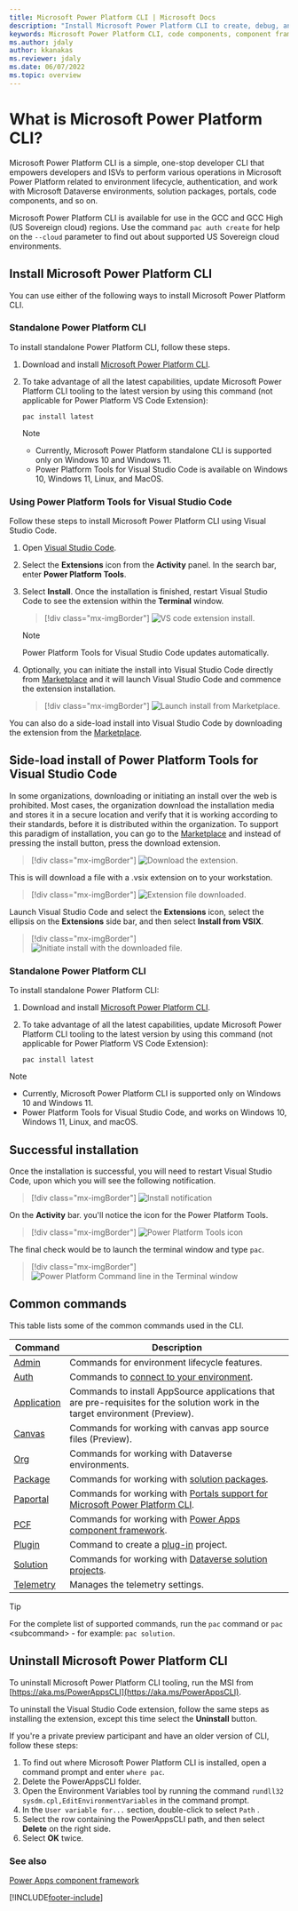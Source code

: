 ```yaml
---
title: Microsoft Power Platform CLI | Microsoft Docs
description: "Install Microsoft Power Platform CLI to create, debug, and deploy code components by using Power Apps component framework."
keywords: Microsoft Power Platform CLI, code components, component framework, CLI
ms.author: jdaly
author: kkanakas
ms.reviewer: jdaly
ms.date: 06/07/2022
ms.topic: overview
---
```


# What is Microsoft Power Platform CLI?

Microsoft Power Platform CLI is a simple, one-stop developer CLI that empowers developers and ISVs to perform various operations in Microsoft Power Platform related to environment lifecycle, authentication, and work with Microsoft Dataverse environments, solution packages, portals, code components, and so on.

Microsoft Power Platform CLI is available for use in the GCC and GCC High (US Sovereign cloud) regions. Use the command `pac auth create` for help on the `--cloud` parameter to find out about supported US Sovereign cloud environments.  

## Install Microsoft Power Platform CLI

You can use either of the following ways to install Microsoft Power Platform CLI.

### Standalone Power Platform CLI

To install standalone Power Platform CLI, follow these steps.

1. Download and install [Microsoft Power Platform CLI](https://aka.ms/PowerAppsCLI).

1. To take advantage of all the latest capabilities, update Microsoft Power Platform CLI tooling to the latest version by using this command (not applicable for Power Platform VS Code Extension):

    ```dotnetcli
    pac install latest
    ```

   > [!NOTE]
   > - Currently, Microsoft Power Platform standalone CLI is supported only on Windows 10 and Windows 11.
   > - Power Platform Tools for Visual Studio Code is available on Windows 10, Windows 11, Linux, and MacOS.

### Using Power Platform Tools for Visual Studio Code

Follow these steps to install Microsoft Power Platform CLI using Visual Studio Code.

1. Open [Visual Studio Code](https://code.visualstudio.com/).
1. Select the **Extensions** icon from the **Activity** panel. In the search bar, enter **Power Platform Tools**.
1. Select **Install**. Once the installation is finished, restart Visual Studio Code to see the extension within the **Terminal** window.

   > [!div class="mx-imgBorder"]
   > ![VS code extension install.](media/power-platform-vs-code-extension-install.png "VS code extension install")

   > [!NOTE]
   > Power Platform Tools for Visual Studio Code updates automatically. 

1. Optionally, you can initiate the install into Visual Studio Code directly from [Marketplace]( https://aka.ms/ppcvscode) and it will launch Visual Studio Code and commence the extension installation.

   > [!div class="mx-imgBorder"]
   > ![Launch install from Marketplace.](media/marketplace-install.png "Launch install from Marketplace")

You can also do a side-load install into Visual Studio Code by downloading the extension from the [Marketplace](https://aka.ms/ppcvscode).

## Side-load install of Power Platform Tools for Visual Studio Code

In some organizations, downloading or initiating an install over the web is prohibited. Most cases, the organization download the installation media and stores it in a secure location and verify that it is working according to their standards, before it is distributed within the organization. To support this paradigm of installation, you can go to the [Marketplace](https://aka.ms/ppcvscode) and instead of pressing the install button, press the download extension.

   > [!div class="mx-imgBorder"]
   > ![Download the extension.](media/side-load-install-1.png "Download the extension")

This is will download a file with a .vsix extension on to your workstation.
   > [!div class="mx-imgBorder"]
   > ![Extension file downloaded.](media/side-load-install-2.png "Downloaded extension")

Launch Visual Studio Code and select the **Extensions** icon, select the ellipsis on the **Extensions** side bar, and then select **Install from VSIX**.

   > [!div class="mx-imgBorder"]
   > ![Initiate install with the downloaded file.](media/side-load-install-3.png "Install from VSIX")

### Standalone Power Platform CLI

To install standalone Power Platform CLI:

1. Download and install [Microsoft Power Platform CLI](https://aka.ms/PowerAppsCLI).

1. To take advantage of all the latest capabilities, update Microsoft Power Platform CLI tooling to the latest version by using this command (not applicable for Power Platform VS Code Extension):
    ```CLI
    pac install latest

    ```
> [!NOTE]
> - Currently, Microsoft Power Platform CLI is supported only on Windows 10 and Windows 11.
> - Power Platform Tools for Visual Studio Code, and works on Windows 10, Windows 11, Linux, and macOS.

## Successful installation

Once the installation is successful, you will need to restart Visual Studio Code, upon which you will see the following notification.

   > [!div class="mx-imgBorder"]
   > ![Install notification ](media/installation-success-1.png "Install notification")

On the **Activity** bar. you'll notice the icon for the Power Platform Tools.

   > [!div class="mx-imgBorder"]
   > ![Power Platform Tools icon ](media/installation-success-3.png "icon")

The final check would be to launch the terminal window and type `pac`.

   > [!div class="mx-imgBorder"]
   > ![Power Platform Command line in the Terminal window](media/installation-success-2.png "PAC CLI in the terminal window")

## Common commands

This table lists some of the common commands used in the CLI.

|Command|Description|
|-------|-----------|
|[Admin](reference/admin-command.md)|Commands for environment lifecycle features.|
|[Auth](reference/auth-command.md)|Commands to [connect to your environment](/power-apps/developer/component-framework/import-custom-controls#connecting-to-your-environment).|
|[Application](reference/application-command.md)| Commands to install AppSource applications that are pre-requisites for the solution work in the target environment (Preview). |
|[Canvas](reference/canvas-command.md)|Commands for working with canvas app source files (Preview).|
|[Org](reference/org-command.md)|Commands for working with Dataverse environments.|
|[Package](reference/package-command.md)|Commands for working with [solution packages](../../alm/package-deployer-tool.md).|
|[Paportal](reference/paportal-command.md)|Commands for working with [Portals support for Microsoft Power Platform CLI](/power-apps/maker/portals/power-apps-cli).|
|[PCF](reference/pcf-command.md)|Commands for working with [Power Apps component framework](/power-apps/developer/component-framework/overview).|
|[Plugin](reference/plugin-command.md)|Command to create a [plug-in](/power-apps/developer/data-platform/plug-ins) project.|
|[Solution](reference/solution-command.md)|Commands for working with [Dataverse solution projects](/power-apps/maker/data-platform/solutions-overview).|
|[Telemetry](reference/telemetry-command.md)|Manages the telemetry settings.|

> [!TIP]
> For the complete list of supported commands, run the `pac` command or `pac` \<subcommand> - for example: `pac solution`.

## Uninstall Microsoft Power Platform CLI

To uninstall Microsoft Power Platform CLI tooling, run the MSI from [https://aka.ms/PowerAppsCLI](https://aka.ms/PowerAppsCLI).

To uninstall the Visual Studio Code extension, follow the same steps as installing the extension, except this time select the **Uninstall** button.

If you're a private preview participant and have an older version of CLI, follow these steps:

1. To find out where Microsoft Power Platform CLI is installed, open a command prompt and enter `where pac`.
1. Delete the PowerAppsCLI folder.
1. Open the Environment Variables tool by running the command `rundll32 sysdm.cpl,EditEnvironmentVariables` in the command prompt.
1. In the `User variable for...` section, double-click to select `Path` .
1. Select the row containing the PowerAppsCLI path, and then select **Delete** on the right side.
1. Select **OK** twice.

### See also

[Power Apps component framework](/power-apps/developer/component-framework/overview)<br />

[!INCLUDE[footer-include](../../includes/footer-banner.md)]
